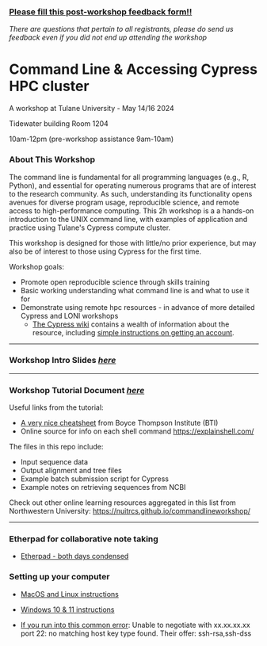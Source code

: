 ### [Please fill this post-workshop feedback form!!](https://forms.gle/muJEnKBdwkXMaQdx7)
*There are questions that pertain to all registrants, please do send us feedback even if you did not end up attending the workshop*


# Command Line & Accessing Cypress HPC cluster
A workshop at Tulane University - May 14/16 2024

Tidewater building Room 1204

10am-12pm (pre-workshop assistance 9am-10am)

### **About This Workshop**
The command line is fundamental for all programming languages (e.g., R, Python), and essential for operating numerous programs that are of interest to the research community. As such, understanding its functionality opens avenues for diverse program usage, reproducible science, and remote access to high-performance computing. 
This 2h workshop is a a hands-on introduction to the UNIX command line, with examples of application and practice using Tulane's Cypress compute cluster.

This workshop is designed for those with little/no prior experience, but may also be of interest to those using Cypress for the first time. 

Workshop goals: 
- Promote open reproducible science through skills training
- Basic working understanding what command line is and what to use it for
- Demonstrate using remote hpc resources - in advance of more detailed Cypress and LONI workshops
  - [The Cypress wiki](https://wiki.hpc.tulane.edu/trac/wiki/cypress) contains a wealth of information about the resource, including [simple instructions on getting an account](https://wiki.hpc.tulane.edu/trac/wiki/cypress#Gettinganaccount).
___

### Workshop Intro Slides [_here_](cmd_line_wkshop_intro_2024.pdf)
___
### Workshop Tutorial Document [_here_](https://hackmd.io/@jmqb/Bkog6b7X0)

Useful links from the tutorial:
- [A very nice cheatsheet](https://btiplantbioinfocourse.wordpress.com/wp-content/uploads/2016/02/sgn_unix_commands_cheat_sheet_2016.pdf) from Boyce Thompson Institute (BTI)
- Online source for info on each shell command https://explainshell.com/

The files in this repo include: 
- Input sequence data 
- Output alignment and tree files
- Example batch submission script for Cypress
- Example notes on retrieving sequences from NCBI

Check out other online learning resources aggregated in this list from Northwestern University: https://nuitrcs.github.io/commandlineworkshop/
___
### Etherpad for collaborative note taking
- [Etherpad - both days condensed](https://etherpad.p2pu.org/p/Cmd_line_&_Cypress_051624)

### Setting up your computer
- [MacOS and Linux instructions](https://github.com/JessicaMBlanton/CmdLine_and_Cypress_workshop/wiki/Computer-setup-%E2%80%90-MacOS-and-Linux)
- [Windows 10 & 11 instructions](https://github.com/JessicaMBlanton/CmdLine_and_Cypress_workshop/wiki/Computer-setup-%E2%80%90-Windows-10-%26-11)

- [If you run into this common error](https://wiki.hpc.tulane.edu/trac/wiki/cypress/SshUsage#InCaseOfError:Unabletonegotiatenomatchinghostkeytypefound): Unable to negotiate with xx.xx.xx.xx port 22: no matching host key type found. Their offer: ssh-rsa,ssh-dss
  





